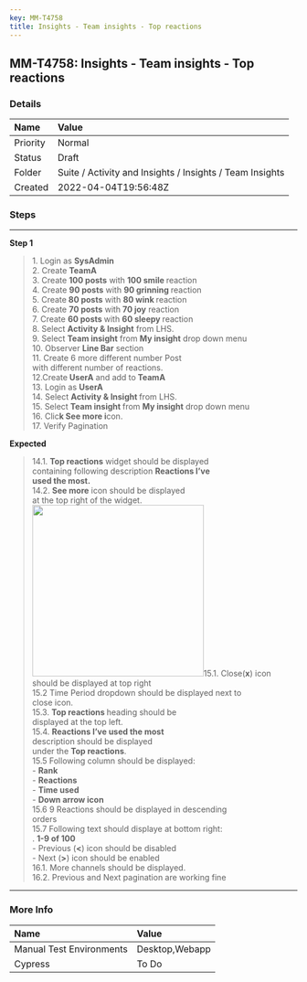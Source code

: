 ```yaml
---
key: MM-T4758
title: Insights - Team insights - Top reactions
---
```


## MM-T4758: Insights - Team insights - Top reactions

### Details

| Name     | Value                                                    |
| :------- | :------------------------------------------------------- |
| Priority | Normal                                                   |
| Status   | Draft                                                    |
| Folder   | Suite / Activity and Insights / Insights / Team Insights |
| Created  | 2022-04-04T19:56:48Z                                     |

### Steps

<hr/>

**Step 1**

> <article>1. Login as <strong>SysAdmin</strong><br />2. Create <strong>TeamA</strong><br />3. Create <strong>100 posts</strong> with <strong>100 smile </strong>reaction<br />4. Create <strong>90 posts</strong> with <strong>90 grinning </strong>reaction<br />5. Create<strong> 80 posts</strong> with <strong>80 wink </strong>reaction<br />6. Create <strong>70 posts</strong> with<strong> 70 joy</strong> reaction<br />7. Create <strong>60 posts </strong>with <strong>60 sleepy </strong>reaction<br />8. Select <strong>Activity &amp; Insight</strong> from LHS.<br />9. Select <strong>Team insight</strong> from <strong>My insight</strong> drop down menu<br />10. Observer <strong>Line Bar</strong> section<br />11. Create 6 more different number Post<br />with different number of reactions.<br />12.Create<strong> UserA</strong> and add to<strong> TeamA</strong><br />13. Login as <strong>UserA</strong><br />14. Select <strong>Activity &amp; Insight </strong>from LHS.<br />15. Select <strong>Team insight </strong>from <strong>My insight</strong> drop down menu<br />16. Clic<strong>k See more i</strong>con.<br />17. Verify Pagination</article>

**Expected**

> <article>14.1. <strong>Top reactions</strong> widget should be displayed<br />containing following description <strong>Reactions I’ve<br />used the most.</strong><br />14.2. <strong>See more</strong> icon should be displayed<br />at the top right of the widget.<br /><img src="https://smartbear-tm4j-prod-us-west-2-attachment-rich-text.s3.us-west-2.amazonaws.com/embedded-f3277290f945470c4add5d21ef3dc7ca7b74388fc7152bfb6b99ae58c66a95a8-1649171661148-1649171661148.png" style="width:300px" class="fr-fic fr-fil fr-dib" />15.1. Close(<strong>x</strong>) icon should be displayed at top right<br />15.2 Time Period dropdown should be displayed next to<br />close icon.<br />15.3. <strong>Top reactions </strong>heading should be<br />displayed at the top left.<br />15.4. <strong>Reactions I’ve used the most</strong><br />description should be displayed<br />under the <strong>Top reaction</strong><strong>s</strong>.<br />15.5 Following column should be displayed:<br />- <strong>Rank</strong><br />- <strong>Reactions</strong><br />- <strong>Time used</strong><br />- <strong>Down arrow icon</strong><br />15.6 9 Reactions should be displayed in descending<br />orders<br />15.7 Following text should displaye at bottom right:<br />. <strong>1-9 of 100</strong><br />- Previous (<strong>&lt;</strong>) icon should be disabled<br />- Next (<strong>&gt;</strong>) icon should be enabled<br />16.1. More channels should be displayed.<br />16.2. Previous and Next pagination are working fine</article>

<hr/>

### More Info

| Name                     | Value          |
| :----------------------- | :------------- |
| Manual Test Environments | Desktop,Webapp |
| Cypress                  | To Do          |
